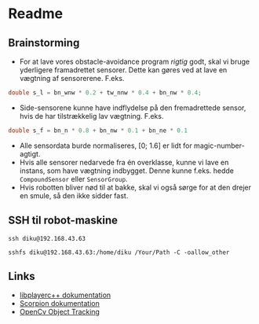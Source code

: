 Readme
======

Brainstorming
-------------
* For at lave vores obstacle-avoidance program *rigtig* godt, skal vi bruge yderligere framadrettet sensorer. Dette kan gøres ved at lave en vægtning af sensorerene. F.eks.

```c
double s_l = bn_wnw * 0.2 + tw_nnw * 0.4 + bn_nw * 0.4;
```
* Side-sensorene kunne have indflydelse på den fremadrettede sensor, hvis de har tilstrækkelig lav vægtning. F.eks.

 ```c
 double s_f = bn_n * 0.8 + bn_nw * 0.1 + bn_ne * 0.1
 ```
* Alle sensordata burde normaliseres, [0; 1.6] er lidt for magic-number-agtigt.
* Hvis alle sensorer nedarvede fra én overklasse, kunne vi lave en instans, som have vægtning indbygget. Denne kunne f.eks. hedde `CompoundSensor` eller `SensorGroup`.
* Hvis robotten bliver nød til at bakke, skal vi også sørge for at den drejer en smule, så den ikke sidder fast.

SSH til robot-maskine
---------------------
```
ssh diku@192.168.43.63
```

```
sshfs diku@192.168.43.63:/home/diku /Your/Path -C -oallow_other 
```

Links
-----
* [libplayerc++ dokumentation](http://playerstage.sourceforge.net/doc/Player-cvs/player/group__player__clientlib__cplusplus.html)
* [Scorpion dokumentation](http://image.diku.dk/mediawiki/images/e/e7/Usermanualdoc_HandedIn.pdf)
* [OpenCv Object Tracking](http://opencv-srf.blogspot.de/2010/09/object-detection-using-color-seperation.html)